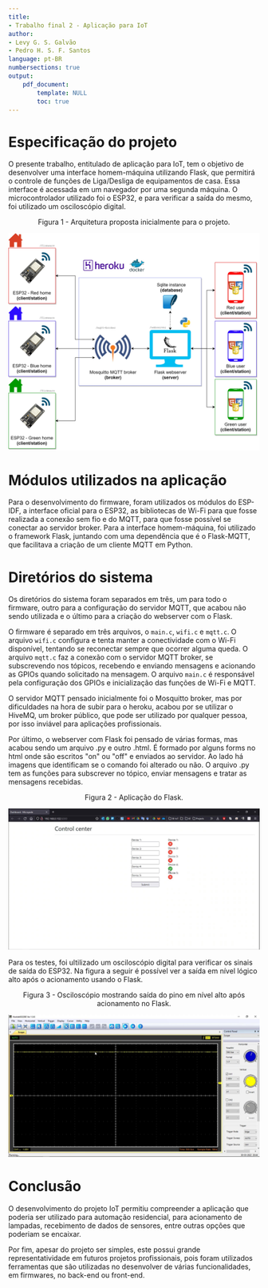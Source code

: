 ```yaml
---
title:
- Trabalho final 2 - Aplicação para IoT
author:
- Levy G. S. Galvão
- Pedro H. S. F. Santos
language: pt-BR
numbersections: true
output:
    pdf_document:
        template: NULL
        toc: true
---
```


<!-- sudo apt-get install pandoc -->
<!-- pandoc report.md -o report.pdf -->

# Especificação do projeto

O presente trabalho, entitulado de aplicação para IoT, tem o objetivo de desenvolver uma interface homem-máquina utilizando Flask, que permitirá o controle de funções de Liga/Desliga de equipamentos de casa. Essa interface é acessada em um navegador por uma segunda máquina. O microcontrolador utilizado foi o ESP32, e para verificar a saída do mesmo, foi utilizado um osciloscópio digital.

<center> 

Figura 1 - Arquitetura proposta inicialmente para o projeto.

![Arquitetura](iot-architecture.jpg)
</center>

# Módulos utilizados na aplicação

Para o desenvolvimento do firmware, foram utilizados os módulos do ESP-IDF, a interface oficial para o ESP32, as bibliotecas de Wi-Fi para que fosse realizada a conexão sem fio e do MQTT, para que fosse possível se conectar ao servidor broker. Para a interface homem-máquina, foi utilizado o framework Flask, juntando com uma dependência que é o Flask-MQTT, que facilitava a criação de um cliente MQTT em Python.

# Diretórios do sistema

Os diretórios do sistema foram separados em três, um para todo o firmware, outro para a configuração do servidor MQTT, que acabou não sendo utilizada e o último para a criação do webserver com o Flask.

O firmware é separado em três arquivos, o `main.c`, `wifi.c` e `mqtt.c`. O arquivo `wifi.c` configura e tenta manter a conectividade com o Wi-Fi disponível, tentando se reconectar sempre que ocorrer alguma queda. O arquivo `mqtt.c` faz a conexão com o servidor MQTT broker, se subscrevendo nos tópicos, recebendo e enviando mensagens e acionando as GPIOs quando solicitado na mensagem. O arquivo `main.c` é responsável pela configuração dos GPIOs e inicialização das funções de Wi-Fi e MQTT.

O servidor MQTT pensado inicialmente foi o Mosquitto broker, mas por dificuldades na hora de subir para o heroku, acabou por se utilizar o HiveMQ, um broker público, que pode ser utilizado por qualquer pessoa, por isso inviável para aplicações profissionais.

Por último, o webserver com Flask foi pensado de várias formas, mas acabou sendo um arquivo .py e outro .html. É formado por alguns forms no html onde são escritos "on" ou "off" e enviados ao servidor. Ao lado há imagens que identificam se o comando foi alterado ou não. O arquivo .py tem as funções para subscrever no tópico, enviar mensagens e tratar as mensagens recebidas.

<center> 

Figura 2 - Aplicação do Flask.

![Controle dos pinos](control_center.jpg)
</center>

Para os testes, foi ultilizado um osciloscópio digital para verificar os sinais de saída do ESP32. Na figura a seguir é possível ver a saída em nível lógico alto após o acionamento usando o Flask.

<center> 

Figura 3 - Osciloscópio mostrando saída do pino em nível alto após acionamento no Flask.

![Osciloscópio](osciloscopio.jpg)
</center>

# Conclusão

O desenvolvimento do projeto IoT permitiu compreender a aplicação que poderia ser utilizado para automação residencial, para acionamento de lampadas, recebimento de dados de sensores, entre outras opções que poderiam se encaixar.

Por fim, apesar do projeto ser simples, este possui grande representatividade em futuros projetos profissionais, pois foram utilizados ferramentas que são utilizadas no desenvolver de várias funcionalidades, em firmwares, no back-end ou front-end.
